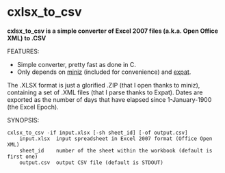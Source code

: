 # cxlsx_to_csv
**cxlsx_to_csv is a simple converter of Excel 2007 files (a.k.a. Open Office XML) to .CSV**

FEATURES:
* Simple converter, pretty fast as done in C.
* Only depends on [miniz](https://code.google.com/p/miniz/) (included for convenience) and [expat](http://expat.sourceforge.net/).

The .XLSX format is just a glorified .ZIP (that I open thanks to miniz), containing a set of .XML files (that I parse thanks to Expat).
Dates are exported as the number of days that have elapsed since 1-January-1900 (the Excel Epoch).

SYNOPSIS:
```
cxlsx_to_csv -if input.xlsx [-sh sheet_id] [-of output.csv]
    input.xlsx  input spreadsheet in Excel 2007 format (Office Open XML)
    sheet_id    number of the sheet within the workbook (default is first one)
    output.csv  output CSV file (default is STDOUT)
```
